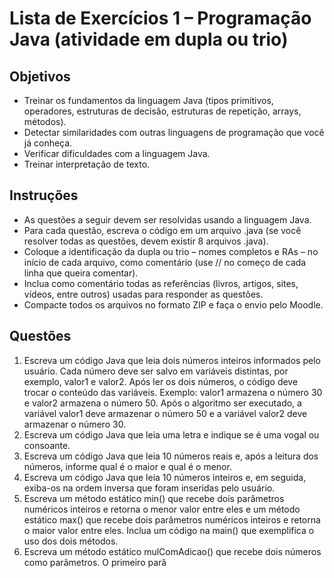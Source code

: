 # Lista de Exercícios 1 – Programação Java (atividade em dupla ou trio)
## Objetivos
- Treinar os fundamentos da linguagem Java (tipos primitivos, operadores, estruturas
de decisão, estruturas de repetição, arrays, métodos).
- Detectar similaridades com outras linguagens de programação que você já conheça.
- Verificar dificuldades com a linguagem Java.
- Treinar interpretação de texto.
## Instruções
- As questões a seguir devem ser resolvidas usando a linguagem Java.
- Para cada questão, escreva o código em um arquivo .java (se você resolver todas as questões, devem existir 8 arquivos .java).
- Coloque a identificação da dupla ou trio – nomes completos e RAs – no início de
cada arquivo, como comentário (use // no começo de cada linha que queira comentar).
- Inclua como comentário todas as referências (livros, artigos, sites, vídeos, entre outros) usadas para responder as questões.
- Compacte todos os arquivos no formato ZIP e faça o envio pelo Moodle.
## Questões
1. Escreva um código Java que leia dois números inteiros informados pelo usuário. Cada número deve ser salvo em variáveis distintas, por exemplo, valor1 e valor2. Após ler os dois números, o código deve trocar o conteúdo das variáveis.
Exemplo: valor1 armazena o número 30 e valor2 armazena o número 50. Após o algoritmo ser executado, a variável valor1 deve armazenar o número 50 e a variável valor2 deve armazenar o número 30.
2. Escreva um código Java que leia uma letra e indique se é uma vogal ou consoante.
3. Escreva um código Java que leia 10 números reais e, após a leitura dos números, informe qual é o maior e qual é o menor.
4. Escreva um código Java que leia 10 números inteiros e, em seguida, exiba-os na ordem inversa que foram inseridas pelo usuário.
5. Escreva um método estático min() que recebe dois parâmetros numéricos inteiros e retorna o menor valor entre eles e um método estático max() que recebe dois parâmetros numéricos inteiros e retorna o maior valor entre eles. Inclua um código na main() que exemplifica o uso dos dois métodos.
6. Escreva um método estático mulComAdicao() que recebe dois números como parâmetros. O primeiro parâ